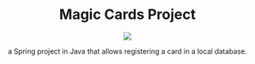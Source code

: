 <h1 align="center">Magic Cards Project</h1>
<p align="center">
<img src="http://img.shields.io/static/v1?label=STATUS&message=EM%20DESENVOLVIMENTO&color=GREEN&style=for-the-badge"/>
</p>
<p align="center">
a Spring project in Java that allows registering a card in a local database.
</p>
